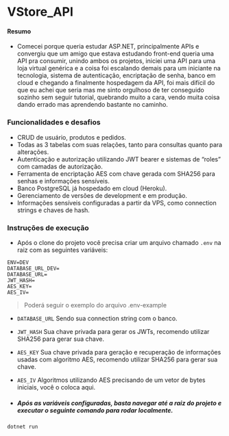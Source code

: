 # VStore_API


#### Resumo

- Comecei porque queria estudar ASP.NET, principalmente APIs e convergiu que um amigo que estava estudando front-end queria uma API pra consumir, unindo ambos os projetos, iniciei uma API para uma loja virtual genérica e a coisa foi escalando demais para um iniciante na tecnologia, sistema de autenticação, encriptação de senha, banco em cloud e chegando a finalmente hospedagem da API, foi mais difícil do que eu achei que seria mas me sinto orgulhoso de ter conseguido sozinho sem seguir tutorial, quebrando muito a cara, vendo muita coisa dando errado mas aprendendo bastante no caminho.



### Funcionalidades e desafios

- CRUD de usuário, produtos e pedidos.
- Todas as 3 tabelas com suas relações, tanto para consultas quanto para alterações.
- Autenticação e autorização utilizando JWT bearer e sistemas de “roles” com camadas de autorização.
- Ferramenta de encriptação AES com chave gerada com SHA256 para senhas e informações sensíveis.
- Banco PostgreSQL já hospedado em cloud (Heroku).
- Gerenciamento de versões de development e em produção.
- Informações sensíveis configuradas a partir da VPS, como connection strings e chaves de hash.



### Instruções de execução

- Após o clone do projeto você precisa criar um arquivo chamado `.env` na raiz com as seguintes variáveis:

```.env
ENV=DEV
DATABASE_URL_DEV=
DATABASE_URL=
JWT_HASH=
AES_KEY=
AES_IV=
```
> Poderá seguir o exemplo do arquivo .env-example

- `DATABASE_URL` Sendo sua connection string com o banco.
- `JWT_HASH` Sua chave privada para gerar os JWTs, recomendo utilizar SHA256 para gerar sua chave.
- `AES_KEY` Sua chave privada para geração e recuperação de informações usadas com algoritmo AES, recomendo utilizar SHA256 para gerar sua chave.
- `AES_IV` Algoritmos utilizando AES precisando de um vetor de bytes iniciais, você o coloca aqui.

- ##### Após as variáveis configuradas, basta navegar até a raiz do projeto e executar o seguinte comando para rodar localmente.

```ps1
dotnet run
```
